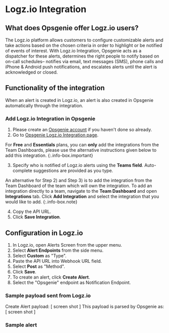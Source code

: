 # Logz.io Integration

## What does Opsgenie offer Logz.io users?

The Logz.io platform allows customers to configure customizable alerts and take actions based on the chosen criteria in order to highlight or be notified of events of interest. With Logz.io Integration, Opsgenie acts as a dispatcher for these alerts, determines the right people to notify based on on-call schedules– notifies via email, text messages (SMS), phone calls and iPhone & Android push notifications, and escalates alerts until the alert is acknowledged or closed.

## Functionality of the integration

When an alert is created in Logz.io, an alert is also created in Opsgenie automatically through the integration.

### Add Logz.io Integration in Opsgenie

1. Please create an [Opsgenie account](https://www.opsgenie.com/#signup) if you haven't done so already.
2. Go to [Opsgenie Logz.io Integration page](https://app.opsgenie.com/integration#/add/LogzIO).

For **Free** and **Essentials** plans, you can **only** add the integrations from the Team Dashboards, please use the alternative instructions given below to add this integration.
{:.info-box.important}

3. Specify who is notified of Logz.io alerts using the **Teams field**. Auto-complete suggestions are provided as you type.

An alternative for Step 2) and Step 3) is to add the integration from the Team Dashboard of the team which will own the integration. To add an integration directly to a team, navigate to the **Team Dashboard** and open **Integrations** tab. Click **Add Integration** and select the integration that you would like to add.
{:.info-box.note}

4. Copy the API URL.
5. Click **Save Integration**.

## Configuration in Logz.io

1. In Logz.io, open Alerts Screen from the upper menu.
2. Select **Alert Endpoints** from the side menu.
3. Select **Custom** as "Type".
4. Paste the API URL into Webhook URL field.
5. Select **Post** as "Method".
6. Click **Save**.
7. To create an alert, click **Create Alert**.
8. Select the "Opsgenie" endpoint as Notification Endpoint.

### Sample payload sent from Logz.io

Create Alert payload: [ screen shot ]
This payload is parsed by Opsgenie as: [ screen shot ]

### Sample alert


